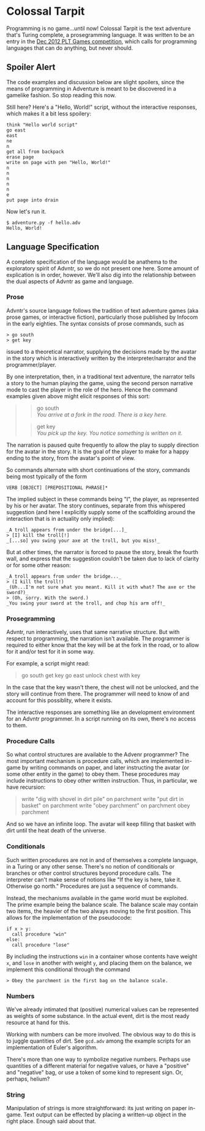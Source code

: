 Colossal Tarpit
===============

Programming is no game...until now! Colossal Tarpit is the text
adventure that's Turing complete, a prosegramming language. It was
written to be an entry in the [Dec 2012 PLT Games competition][1],
which calls for programming languages that can do anything, but never
should.

[1]: http://www.pltgames.com/competition/2012/12

Spoiler Alert
-------------

The code examples and discussion below are slight spoilers, since the
means of programming in Adventure is meant to be discovered in a
gamelike fashion. So stop reading this now.

Still here? Here's a "Hello, World!" script, without the interactive
responses, which makes it a bit less spoilery:

    think "Hello world script"
    go east
    east
    ne
    n
    get all from backpack
    erase page
    write on page with pen "Hello, World!"
    n
    n
    n
    n
    n 
    e
    put page into drain

Now let's run it.

    $ adventure.py -f hello.adv
    Hello, World!


Language Specification
----------------------

A complete specification of the language would be anathema to the
exploratory spirit of Advntr, so we do not present one here. Some
amount of explication is in order, however. We'll also dig into the
relationship between the dual aspects of Advntr as game and language.

### Prose

Advntr's source language follows the tradition of text adventure games
(aka prose games, or interactive fiction), particularly those
published by Infocom in the early eighties. The syntax consists of
prose commands, such as

    > go south
    > get key

issued to a theoretical narrator, supplying the decisions made by the
avatar in the story which is interactively written by the
interpreter/narrator and the programmer/player.

By one interpretation, then, in a traditional text adventure, the
narrator tells a story to the human playing the game, using the second
person narrative mode to cast the player in the role of the hero.
Hence the command examples given above might elicit responses of this
sort:

> > go south  
> _You arrive at a fork in the road. There is a key here._  
>   
> > get key  
> _You pick up the key. You notice something is written on it._  

The narration is paused quite frequently to allow the play to supply
direction for the avatar in the story. It is the goal of the player to
make for a happy ending to the story, from the avatar's point of view.

So commands alternate with short continuations of the story, commands
being most typically of the form

    VERB [OBJECT] [PREPOSITIONAL PHRASE]*

The implied subject in these commands being "I", the player, as
represented by his or her avatar. The story continues, separate from
this whispered suggestion (and here I explicitly supply some of the
scaffolding around the interaction that is in actuality only implied):
 
    _A troll appears from under the bridge[...]_
    > [I] kill the troll[!]
    _[...so] you swing your axe at the troll, but you miss!_

But at other times, the narrator is forced to pause the story, break
the fourth wall, and express that the suggestion couldn't be taken due
to lack of clarity or for some other reason:

    _A troll appears from under the bridge..._
    > (I kill the troll!)
    _(Uh...I'm not sure what you meant. Kill it with what? The axe or the sword?)_
    > (Oh, sorry. With the sword.)
    _You swing your sword at the troll, and chop his arm off!_


### Prosegramming

Advntr, run interactively, uses that same narrative structure. But
with respect to programming, the narration isn't available. The
programmer is required to either know that the key will be at the fork
in the road, or to allow for it and/or test for it in some way.

For example, a script might read:

> go south
> get key
> go east
> unlock chest with key

In the case that the key wasn't there, the chest will not be unlocked,
and the story will continue from there. The programmer will need to
know of and account for this possiblity, where it exists.

The interactive responses are something like an development
environment for an Advntr programmer. In a script running on its own,
there's no access to them.

### Procedure Calls

So what control structures are available to the Advenr programmer? The
most important mechanism is procedure calls, which are implemented
in-game by writing commands on paper, and later instructing the avatar
(or some other entity in the game) to obey them. These procedures may
include instructions to obey other written instruction. Thus, in
particular, we have recursion:

> write "dig with shovel in dirt pile" on parchment
> write "put dirt in basket" on parchment
> write "obey parchment" on parchment
> obey parchment

And so we have an infinite loop. The avatar will keep filling that
basket with dirt until the heat death of the universe.

### Conditionals

Such written procedures are not in and of themselves a complete
language, in a Turing or any other sense. There's no notion of
conditionals or branches or other control structures beyond procedure
calls. The interpreter can't make sense of notions like "If the key
is here, take it. Otherwise go north." Procedures are just a sequence
of commands.

Instead, the mechanisms available in the game world must be exploited.
The prime example being the balance scale. The balance scale may
contain two items, the heavier of the two always moving to the first
position. This allows for the implementation of the pseudocode:

    if x > y:
      call procedure "win"
    else:
      call procedure "lose"

By including the instructions `win` in a container whose contents have
weight `x`, and `lose` in another with weight `y`, and placing them on
the balance, we implement this conditional through the command

    > Obey the parchment in the first bag on the balance scale.

### Numbers

We've already intimated that (positive) numerical values can be
represented as weights of some substance. In the actual event, dirt is
the most ready resource at hand for this.

Working with numbers can be more involved. The obvious way to do this
is to juggle quantities of dirt. See `gcd.adv` among the example
scripts for an implementation of Euler's algorithm. 

There's more than one way to symbolize negative numbers. Perhaps use
quantities of a different material for negative values, or have a
"positive" and "negative" bag, or use a token of some kind to
represent sign. Or, perhaps, helium?

### String

Manipulation of strings is more straightforward: its just writing on
paper in-game. Text output can be effected by placing a written-up
object in the right place. Enough said about that.

